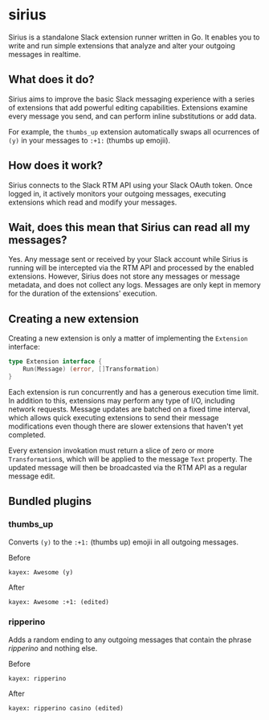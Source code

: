 # sirius
Sirius is a standalone Slack extension runner written in Go. It enables you to write and run simple extensions that analyze and alter your outgoing messages in realtime.

## What does it do?
Sirius aims to improve the basic Slack messaging experience with a series of extensions that add powerful editing capabilities. Extensions examine every message you send, and can perform inline substitutions or add data.

For example, the `thumbs_up` extension automatically swaps all ocurrences of `(y)` in your messages to `:+1:` (thumbs up emojii).

## How does it work?
Sirius connects to the Slack RTM API using your Slack OAuth token. Once logged in, it actively monitors your outgoing messages, executing extensions which read and modify your messages.

## Wait, does this mean that Sirius can read all my messages?
Yes. Any message sent or received by your Slack account while Sirius is running will be intercepted via the RTM API and processed by the enabled extensions. However, Sirius does not store any messages or message metadata, and does not collect any logs. Messages are only kept in memory for the duration of the extensions' execution.

## Creating a new extension
Creating a new extension is only a matter of implementing the `Extension` interface:
```go
type Extension interface {
	Run(Message) (error, []Transformation)
}
```

Each extension is run concurrently and has a generous execution time limit. In addition to this, extensions may perform any type of I/O, including network requests. Message updates are batched on a fixed time interval, which allows quick executing extensions to send their message modifications even though there are slower extensions that haven't yet completed.

Every extension invokation must return a slice of zero or more `Transformation`s, which will be applied to the message `Text` property. The updated message will then be broadcasted via the RTM API as a regular message edit.

## Bundled plugins

### thumbs_up
Converts `(y)` to the `:+1:` (thumbs up) emojii in all outgoing messages.

Before
```
kayex: Awesome (y)
```

After
```
kayex: Awesome :+1: (edited)
```

### ripperino
Adds a random ending to any outgoing messages that contain the phrase *ripperino* and nothing else.

Before
```
kayex: ripperino
```

After
```
kayex: ripperino casino (edited)
```
